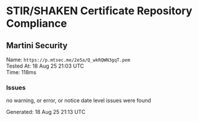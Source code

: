 # STIR/SHAKEN Certificate Repository Compliance

## Martini Security

Name: `https://p.mtsec.me/2e5a/Q_wkRQWN3gqT.pem`\
Tested At: 18 Aug 25 21:03 UTC\
Time: 118ms

### Issues

no warning, or error, or notice date level issues were found

Generated: 18 Aug 25 21:13 UTC